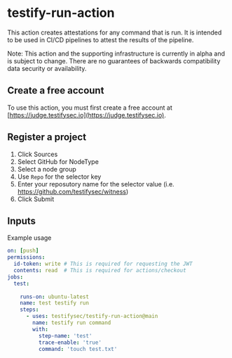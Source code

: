 # testify-run-action

This action creates attestations for any command that is run. It is intended to be used in CI/CD pipelines to attest the results of the pipeline.

Note: This action and the supporting infrastructure is currently in alpha and is subject to change.  There are no guarantees of backwards compatibility data security or availability.

## Create a free account

To use this action, you must first create a free account at [https://judge.testifysec.io](https://judge.testifysec.io).

## Register a project

1.  Click Sources
2.  Select GitHub for NodeType
3.  Select a node group
4.  Use `Repo` for the selector key
5.  Enter your reposutory name for the selector value (i.e. https://github.com/testifysec/witness)
6.  Click Submit

## Inputs

Example usage
```yaml
on: [push]
permissions:
  id-token: write # This is required for requesting the JWT
  contents: read  # This is required for actions/checkout
jobs:
  test:
  
    runs-on: ubuntu-latest
    name: test testify run
    steps:
      - uses: testifysec/testify-run-action@main
        name: testify run command
        with:
          step-name: 'test'
          trace-enable: 'true'
          command: 'touch test.txt'
```
